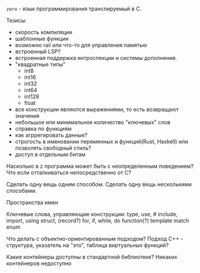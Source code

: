 `zero` - язык программирования транслируемый в C.

Тезисы:
* скорость компиляции
* шаблонные функции
* возможно raii или что-то для управления памятью
* встроенный LSP?
* встроенная поддержка интроспекции и системы дополнения.
* "квадратные типы" 
    - int8
    - int16
    - int32
    - int64
    - int128
    - float
* все конструкции являются выражениями, то есть возвращают значения
* небольшое или минимальное количество "ключевых" слов
* справка по функциям
* как агррегировать данные?
* строгость в именовании переменных и функций(Rust, Haskell) или 
позволять свободный стиль?
* доступ в отдельным битам

Насколько в z программа может быть с неопределенным поведением?
Что если отталкиваться непосредственно от C?

Сделать одну вещь одним способом.
Сделать одну вещь несколькими способами.

Пространства имен

Ключевые слова, управляющие конструкции:
    type, 
    use,    # include, import, using
    struct, (record?)
    for, if, while, do
    function(?)
    template
    match
    enum

Что делать с объектно-ориентированным подходом?
Подход C++ - структура, указатель на "это", таблица виртуальных функций?

Какие контейнеры доступны в стандартной библиотеке? 
Никаких контейнеров недоступно
